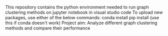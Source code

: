 This repository contains the python environment needed to run graph clustering methods on jupyter notebook in visual studio code
To upload new packages, use either of the below commands:
conda install <package>
pip install <package> (use this if conda doesn't work)
Project aim: Analyze different graph clustering methods and compare their performance
